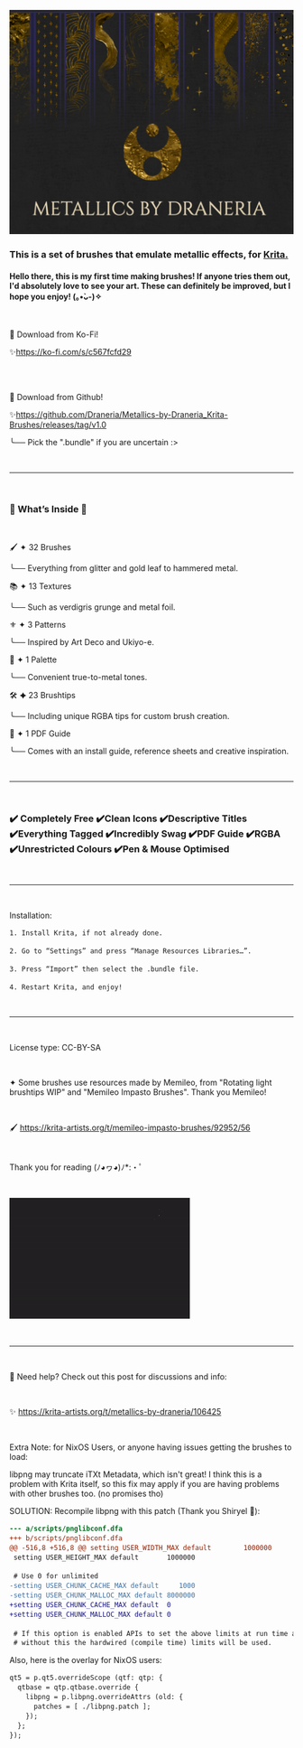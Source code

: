 ![Metallics by Draneria: Poster. Showcases 10 brushes of faux and real metallic effects](Poster%20Minimalist.png "Metallics Brush Set Poster")

### This is a set of brushes that emulate metallic effects, for [Krita.](https://github.com/KDE/krita)



#### Hello there, this is my first time making brushes! If anyone tries them out, I'd absolutely love to see your art. These can definitely be improved, but I hope you enjoy! (｡•̀ᴗ-)✧

<br>

💜 Download from Ko-Fi!

✨https://ko-fi.com/s/c567fcfd29

<br>
<br>

💜 Download from Github! 

✨https://github.com/Draneria/Metallics-by-Draneria_Krita-Brushes/releases/tag/v1.0

╰── Pick the ".bundle" if you are uncertain :>

<br>
<hr>
<br>

### 🎁 What’s Inside 🎁

<br>

🖌️ ✦ 32 Brushes

╰── Everything from glitter and gold leaf to hammered metal.

📚 ✦ 13 Textures

╰── Such as verdigris grunge and metal foil.

⚜️ ✦ 3 Patterns

╰── Inspired by Art Deco and Ukiyo-e.

🎨 ✦ 1 Palette

╰── Convenient true-to-metal tones.

🛠 ✦ 23 Brushtips

╰── Including unique RGBA tips for custom brush creation.

📜 ✦ 1 PDF Guide

╰── Comes with an install guide, reference sheets and creative inspiration.


<br>
<hr>
<br>

### ✔️ Completely Free ✔️Clean Icons ✔️Descriptive Titles ✔️Everything Tagged ✔️Incredibly Swag ✔️PDF Guide ✔️RGBA ✔️Unrestricted Colours ✔️Pen & Mouse Optimised


<br>
<hr>
<br>

Installation:

    1. Install Krita, if not already done.
    
    2. Go to “Settings” and press “Manage Resources Libraries…”.
    
    3. Press “Import” then select the .bundle file.
    
    4. Restart Krita, and enjoy!
    
<br>
<hr>
<br>
    
License type: CC-BY-SA

<br>

✦ Some brushes use resources made by Memileo, from "Rotating light brushtips WIP" and "Memileo Impasto Brushes". Thank you Memileo!

<br>

🖌 https://krita-artists.org/t/memileo-impasto-brushes/92952/56

<br>

Thank you for reading (ﾉ◕ヮ◕)ﾉ*:・ﾟ

<br>

![Metallics Brush Set Demo GIF](Brush%20Example%20Gif.gif "Metallics Brush Set Demo")

<br>
<hr>
<br>
 
💜 Need help? Check out this post for discussions and info:

<br>

✨ https://krita-artists.org/t/metallics-by-draneria/106425

<br>

Extra Note: for NixOS Users, or anyone having issues getting the brushes to load:

libpng may truncate iTXt Metadata, which isn't great! I think this is a problem with Krita itself, so this fix may apply if you are having problems with other brushes too. (no promises tho)

SOLUTION: Recompile libpng with this patch (Thank you Shiryel 👑): 

```diff
--- a/scripts/pnglibconf.dfa
+++ b/scripts/pnglibconf.dfa
@@ -516,8 +516,8 @@ setting USER_WIDTH_MAX default        1000000
 setting USER_HEIGHT_MAX default       1000000

 # Use 0 for unlimited
-setting USER_CHUNK_CACHE_MAX default     1000
-setting USER_CHUNK_MALLOC_MAX default 8000000
+setting USER_CHUNK_CACHE_MAX default  0
+setting USER_CHUNK_MALLOC_MAX default 0

 # If this option is enabled APIs to set the above limits at run time are added;
 # without this the hardwired (compile time) limits will be used.
```

Also, here is the overlay for NixOS users:

```diff
qt5 = p.qt5.overrideScope (qtf: qtp: {
  qtbase = qtp.qtbase.override {
    libpng = p.libpng.overrideAttrs (old: {
      patches = [ ./libpng.patch ];
    });
  };
});
```
